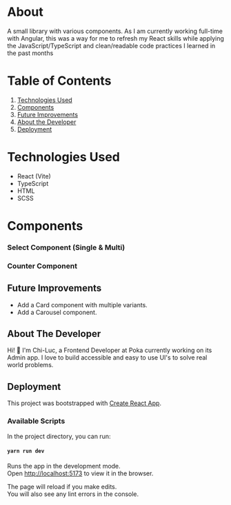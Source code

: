 # About

A small library with various components.
As I am currently working full-time with Angular, this was a way for me to refresh my React skills while applying the JavaScript/TypeScript and clean/readable code practices I learned in the past months

# Table of Contents

1. [Technologies Used](#technologies)
2. [Components](#features)
3. [Future Improvements](#improvements)
4. [About the Developer](#about-me)
5. [Deployment](#deployment)


# <a name="technologies"></a>Technologies Used
- React (Vite)
- TypeScript
- HTML
- SCSS

# <a name="features"></a>Components

### Select Component (Single & Multi)

### Counter Component

## <a name="improvements"></a>Future Improvements

- Add a Card component with multiple variants.
- Add a Carousel component.

## <a name="about-me"></a>About The Developer

Hi! 👋 I'm Chi-Luc, a Frontend Developer at Poka currently working on its Admin app. I love to build accessible and easy to use UI's to solve real world problems.

## <a name="deployment"></a>Deployment

This project was bootstrapped with [Create React App](https://github.com/facebook/create-react-app).

### Available Scripts

In the project directory, you can run:

#### `yarn run dev`

Runs the app in the development mode.<br />
Open [http://localhost:5173](http://localhost:5173) to view it in the browser.

The page will reload if you make edits.<br />
You will also see any lint errors in the console.
